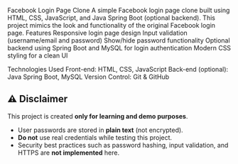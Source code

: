Facebook Login Page Clone
  A simple Facebook login page clone built using HTML, CSS, JavaScript, and Java Spring Boot (optional backend). This project mimics the look and functionality of the original Facebook login page.
Features
  Responsive login page design
  Input validation (username/email and password)
  Show/hide password functionality
  Optional backend using Spring Boot and MySQL for login authentication
  Modern CSS styling for a clean UI

Technologies Used
  Front-end: HTML, CSS, JavaScript
  Back-end (optional): Java Spring Boot, MySQL
  Version Control: Git & GitHub

## ⚠️ Disclaimer  ##
This project is created **only for learning and demo purposes**.  
- User passwords are stored in **plain text** (not encrypted).  
- **Do not** use real credentials while testing this project.  
- Security best practices such as password hashing, input validation, and HTTPS are **not implemented** here.  
